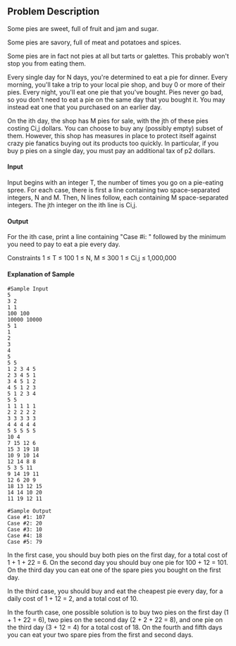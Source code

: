 ## Problem Description

Some pies are sweet, full of fruit and jam and sugar.

Some pies are savory, full of meat and potatoes and spices.

Some pies are in fact not pies at all but tarts or galettes. This probably won't stop you from eating them.

Every single day for N days, you're determined to eat a pie for dinner. Every morning, you'll take a trip to your local pie shop, and buy 0 or more of their pies. Every night, you'll eat one pie that you've bought. Pies never go bad, so you don't need to eat a pie on the same day that you bought it. You may instead eat one that you purchased on an earlier day.

On the ith day, the shop has M pies for sale, with the jth of these pies costing Ci,j dollars. You can choose to buy any (possibly empty) subset of them. However, this shop has measures in place to protect itself against crazy pie fanatics buying out its products too quickly. In particular, if you buy p pies on a single day, you must pay an additional tax of p2 dollars.

#### Input

Input begins with an integer T, the number of times you go on a pie-eating spree. For each case, there is first a line containing two space-separated integers, N and M. Then, N lines follow, each containing M space-separated integers. The jth integer on the ith line is Ci,j.

#### Output

For the ith case, print a line containing "Case #i: " followed by the minimum you need to pay to eat a pie every day.

Constraints
1 ≤ T ≤ 100 
1 ≤ N, M ≤ 300 
1 ≤ Ci,j ≤ 1,000,000 

#### Explanation of Sample

```
#Sample Input
5
3 2
1 1
100 100
10000 10000
5 1
1
2
3
4
5
5 5
1 2 3 4 5
2 3 4 5 1
3 4 5 1 2
4 5 1 2 3
5 1 2 3 4
5 5
1 1 1 1 1
2 2 2 2 2
3 3 3 3 3
4 4 4 4 4
5 5 5 5 5
10 4
7 15 12 6
15 3 19 18
10 9 10 14
12 14 8 8
5 3 5 11
9 14 19 11
12 6 20 9
18 13 12 15
14 14 10 20
11 19 12 11

#Sample Output
Case #1: 107
Case #2: 20
Case #3: 10
Case #4: 18
Case #5: 79
```

In the first case, you should buy both pies on the first day, for a total cost of 1 + 1 + 22 = 6. On the second day you should buy one pie for 100 + 12 = 101. On the third day you can eat one of the spare pies you bought on the first day.

In the third case, you should buy and eat the cheapest pie every day, for a daily cost of 1 + 12 = 2, and a total cost of 10.

In the fourth case, one possible solution is to buy two pies on the first day (1 + 1 + 22 = 6), two pies on the second day (2 + 2 + 22 = 8), and one pie on the third day (3 + 12 = 4) for a total cost of 18. On the fourth and fifth days you can eat your two spare pies from the first and second days.